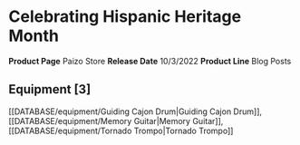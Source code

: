 ﻿---
id: '149'
name: Celebrating Hispanic Heritage Month
rarity: Common
type: Source

---
# Celebrating Hispanic Heritage Month

**Product Page** Paizo Store
**Release Date** 10/3/2022
**Product Line** Blog Posts

## Equipment [3]

[[DATABASE/equipment/Guiding Cajon Drum|Guiding Cajon Drum]], [[DATABASE/equipment/Memory Guitar|Memory Guitar]], [[DATABASE/equipment/Tornado Trompo|Tornado Trompo]]